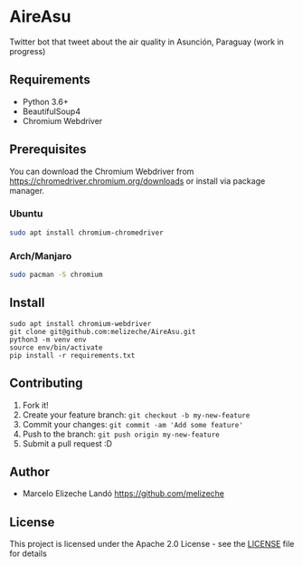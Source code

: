 # AireAsu
Twitter bot that tweet about the air quality in Asunción, Paraguay (work in progress)

## Requirements

* Python 3.6+
* BeautifulSoup4
* Chromium Webdriver

## Prerequisites
You can download the Chromium Webdriver from https://chromedriver.chromium.org/downloads or install via package manager.

### Ubuntu
```bash
sudo apt install chromium-chromedriver
```

### Arch/Manjaro
```bash
sudo pacman -S chromium
```

## Install

```
sudo apt install chromium-webdriver
git clone git@github.com:melizeche/AireAsu.git
python3 -m venv env
source env/bin/activate
pip install -r requirements.txt
```

## Contributing

1. Fork it!
2. Create your feature branch: `git checkout -b my-new-feature`
3. Commit your changes: `git commit -am 'Add some feature'`
4. Push to the branch: `git push origin my-new-feature`
5. Submit a pull request :D

## Author

* Marcelo Elizeche Landó https://github.com/melizeche

## License

This project is licensed under the Apache 2.0 License - see the [LICENSE](LICENSE) file for details
